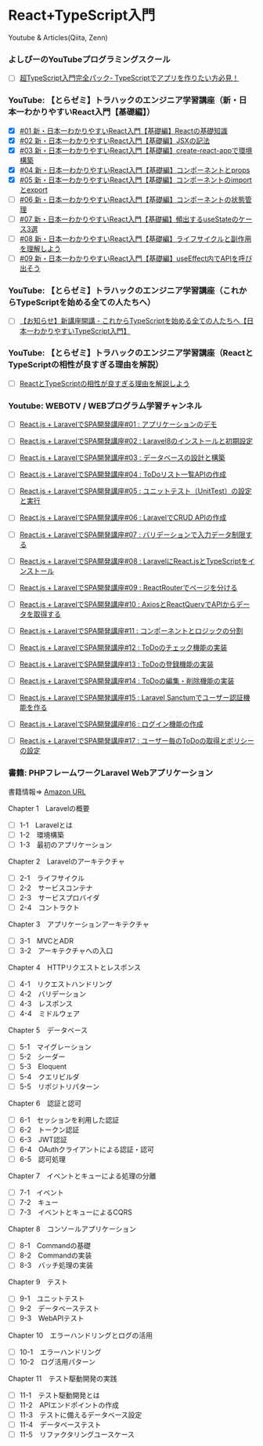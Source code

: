 # React+TypeScript入門　
Youtube & Articles(Qiita, Zenn)


### よしぴーのYouTubeプログラミングスクール
- [ ] [超TypeScript入門完全パック- TypeScriptでアプリを作りたい方必見！](https://www.youtube.com/watch?v=F9vzRz6jyRk)


### YouTube: 【とらゼミ】トラハックのエンジニア学習講座（新・日本一わかりやすいReact入門【基礎編】）
- [x] [#01 新・日本一わかりやすいReact入門【基礎編】Reactの基礎知識](https://www.youtube.com/watch?v=dTghhYtvPek&list=PLX8Rsrpnn3IWPoM7-1YPDksRRkamRY25k&index=1)
- [x] [#02 新・日本一わかりやすいReact入門【基礎編】JSXの記法](https://www.youtube.com/watch?v=dTghhYtvPek&list=PLX8Rsrpnn3IWPoM7-1YPDksRRkamRY25k&index=2)
- [x] [#03 新・日本一わかりやすいReact入門【基礎編】create-react-appで環境構築](https://www.youtube.com/watch?v=dTghhYtvPek&list=PLX8Rsrpnn3IWPoM7-1YPDksRRkamRY25k&index=3)
- [x] [#04 新・日本一わかりやすいReact入門【基礎編】コンポーネントとprops](https://www.youtube.com/watch?v=dTghhYtvPek&list=PLX8Rsrpnn3IWPoM7-1YPDksRRkamRY25k&index=4)
- [x] [#05 新・日本一わかりやすいReact入門【基礎編】コンポーネントのimportとexport](https://www.youtube.com/watch?v=dTghhYtvPek&list=PLX8Rsrpnn3IWPoM7-1YPDksRRkamRY25k&index=5)
- [ ] [#06 新・日本一わかりやすいReact入門【基礎編】コンポーネントの状態管理](https://www.youtube.com/watch?v=dTghhYtvPek&list=PLX8Rsrpnn3IWPoM7-1YPDksRRkamRY25k&index=6)
- [ ] [#07 新・日本一わかりやすいReact入門【基礎編】頻出するuseStateのケース3選](https://www.youtube.com/watch?v=7MzVcLAtl8g&list=PLX8Rsrpnn3IWPoM7-1YPDksRRkamRY25k&index=7)
- [ ] [#08 新・日本一わかりやすいReact入門【基礎編】ライフサイクルと副作用を理解しよう](https://www.youtube.com/watch?v=7MzVcLAtl8g&list=PLX8Rsrpnn3IWPoM7-1YPDksRRkamRY25k&index=8)
- [ ] [#09 新・日本一わかりやすいReact入門【基礎編】useEffect内でAPIを呼び出そう](https://www.youtube.com/watch?v=7MzVcLAtl8g&list=PLX8Rsrpnn3IWPoM7-1YPDksRRkamRY25k&index=9)

### YouTube: 【とらゼミ】トラハックのエンジニア学習講座（これからTypeScriptを始める全ての人たちへ）
- [ ] [【お知らせ】新講座開講 - これからTypeScriptを始める全ての人たちへ【日本一わかりやすいTypeScript入門】](https://www.youtube.com/watch?v=kd8VH10jXwc) 

### YouTube: 【とらゼミ】トラハックのエンジニア学習講座（ReactとTypeScriptの相性が良すぎる理由を解説）
- [ ] [ReactとTypeScriptの相性が良すぎる理由を解説しよう](https://www.youtube.com/watch?v=X6haQpKrooM)


### Youtube: WEBOTV / WEBプログラム学習チャンネル
- [ ] [React.js + LaravelでSPA開発講座#01 : アプリケーションのデモ](https://www.youtube.com/watch?v=hPjcbKtpTjY&list=PL3B2bjwrmhfQkcBEww0gN_kcRAHntAgxG&index=1)
- [ ] [React.js + LaravelでSPA開発講座#02 : Laravel8のインストールと初期設定](https://www.youtube.com/watch?v=hPjcbKtpTjY&list=PL3B2bjwrmhfQkcBEww0gN_kcRAHntAgxG&index=2)
- [ ] [React.js + LaravelでSPA開発講座#03 : データベースの設計と構築](https://www.youtube.com/watch?v=hPjcbKtpTjY&list=PL3B2bjwrmhfQkcBEww0gN_kcRAHntAgxG&index=3)
- [ ] [React.js + LaravelでSPA開発講座#04 : ToDoリスト一覧APIの作成](https://www.youtube.com/watch?v=hPjcbKtpTjY&list=PL3B2bjwrmhfQkcBEww0gN_kcRAHntAgxG&index=4)
- [ ] [React.js + LaravelでSPA開発講座#05 : ユニットテスト（UnitTest）の設定と実行](https://www.youtube.com/watch?v=hPjcbKtpTjY&list=PL3B2bjwrmhfQkcBEww0gN_kcRAHntAgxG&index=5)
- [ ] [React.js + LaravelでSPA開発講座#06 : LaravelでCRUD APIの作成](https://www.youtube.com/watch?v=hPjcbKtpTjY&list=PL3B2bjwrmhfQkcBEww0gN_kcRAHntAgxG&index=6)
- [ ] [React.js + LaravelでSPA開発講座#07 : バリデーションで入力データ制限する](https://www.youtube.com/watch?v=hPjcbKtpTjY&list=PL3B2bjwrmhfQkcBEww0gN_kcRAHntAgxG&index=7)
- [ ] [React.js + LaravelでSPA開発講座#08 : LaravelにReact.jsとTypeScriptをインストール](https://www.youtube.com/watch?v=hPjcbKtpTjY&list=PL3B2bjwrmhfQkcBEww0gN_kcRAHntAgxG&index=8)
- [ ] [React.js + LaravelでSPA開発講座#09 : ReactRouterでページを分ける](https://www.youtube.com/watch?v=hPjcbKtpTjY&list=PL3B2bjwrmhfQkcBEww0gN_kcRAHntAgxG&index=9)
- [ ] [React.js + LaravelでSPA開発講座#10 : AxiosとReactQueryでAPIからデータを取得する](https://www.youtube.com/watch?v=hPjcbKtpTjY&list=PL3B2bjwrmhfQkcBEww0gN_kcRAHntAgxG&index=10)
- [ ] [React.js + LaravelでSPA開発講座#11 : コンポーネントとロジックの分割](https://www.youtube.com/watch?v=hPjcbKtpTjY&list=PL3B2bjwrmhfQkcBEww0gN_kcRAHntAgxG&index=11)
- [ ] [React.js + LaravelでSPA開発講座#12 : ToDoのチェック機能の実装](https://www.youtube.com/watch?v=hPjcbKtpTjY&list=PL3B2bjwrmhfQkcBEww0gN_kcRAHntAgxG&index=12)
- [ ] [React.js + LaravelでSPA開発講座#13 : ToDoの登録機能の実装](https://www.youtube.com/watch?v=hPjcbKtpTjY&list=PL3B2bjwrmhfQkcBEww0gN_kcRAHntAgxG&index=13)
- [ ] [React.js + LaravelでSPA開発講座#14 : ToDoの編集・削除機能の実装](https://www.youtube.com/watch?v=hPjcbKtpTjY&list=PL3B2bjwrmhfQkcBEww0gN_kcRAHntAgxG&index=14)
- [ ] [React.js + LaravelでSPA開発講座#15 : Laravel Sanctumでユーザー認証機能を作る](https://www.youtube.com/watch?v=hPjcbKtpTjY&list=PL3B2bjwrmhfQkcBEww0gN_kcRAHntAgxG&index=15)
- [ ] [React.js + LaravelでSPA開発講座#16 : ログイン機能の作成](https://www.youtube.com/watch?v=hPjcbKtpTjY&list=PL3B2bjwrmhfQkcBEww0gN_kcRAHntAgxG&index=16)
- [ ] [React.js + LaravelでSPA開発講座#17 : ユーザー毎のToDoの取得とポリシーの設定](https://www.youtube.com/watch?v=hPjcbKtpTjY&list=PL3B2bjwrmhfQkcBEww0gN_kcRAHntAgxG&index=17)


### 書籍: PHPフレームワークLaravel Webアプリケーション
書籍情報=> [Amazon URL](https://www.amazon.co.jp/PHP%E3%83%95%E3%83%AC%E3%83%BC%E3%83%A0%E3%83%AF%E3%83%BC%E3%82%AFLaravel-Web%E3%82%A2%E3%83%97%E3%83%AA%E3%82%B1%E3%83%BC%E3%82%B7%E3%83%A7%E3%83%B3%E9%96%8B%E7%99%BA-%E7%AB%B9%E6%BE%A4%E6%9C%89%E8%B2%B4-ebook/dp/B07SPT6XJV)

Chapter 1　Laravelの概要
  - [ ] 1-1　Laravelとは
  - [ ] 1-2　環境構築
  - [ ] 1-3　最初のアプリケーション

Chapter 2　Laravelのアーキテクチャ
  - [ ] 2-1　ライフサイクル
  - [ ] 2-2　サービスコンテナ
  - [ ] 2-3　サービスプロバイダ
  - [ ] 2-4　コントラクト

Chapter 3　アプリケーションアーキテクチャ
  - [ ] 3-1　MVCとADR
  - [ ] 3-2　アーキテクチャへの入口

Chapter 4　HTTPリクエストとレスポンス
  - [ ] 4-1　リクエストハンドリング
  - [ ] 4-2　バリデーション
  - [ ] 4-3　レスポンス
  - [ ] 4-4　ミドルウェア

Chapter 5　データベース
  - [ ] 5-1　マイグレーション
  - [ ] 5-2　シーダー
  - [ ] 5-3　Eloquent
  - [ ] 5-4　クエリビルダ
  - [ ] 5-5　リポジトリパターン

Chapter 6　認証と認可
  - [ ] 6-1　セッションを利用した認証
  - [ ] 6-2　トークン認証
  - [ ] 6-3　JWT認証
  - [ ] 6-4　OAuthクライアントによる認証・認可
  - [ ] 6-5　認可処理

Chapter 7　イベントとキューによる処理の分離
  - [ ] 7-1　イベント
  - [ ] 7-2　キュー
  - [ ] 7-3　イベントとキューによるCQRS

Chapter 8　コンソールアプリケーション
  - [ ] 8-1　Commandの基礎
  - [ ] 8-2　Commandの実装
  - [ ] 8-3　バッチ処理の実装

Chapter 9　テスト
  - [ ] 9-1　ユニットテスト
  - [ ] 9-2　データベーステスト
  - [ ] 9-3　WebAPIテスト

Chapter 10　エラーハンドリングとログの活用
  - [ ] 10-1　エラーハンドリング
  - [ ] 10-2　ログ活用パターン

Chapter 11　テスト駆動開発の実践
  - [ ] 11-1　テスト駆動開発とは
  - [ ] 11-2　APIエンドポイントの作成
  - [ ] 11-3　テストに備えるデータベース設定
  - [ ] 11-4　データベーステスト
  - [ ] 11-5　リファクタリングユースケース
